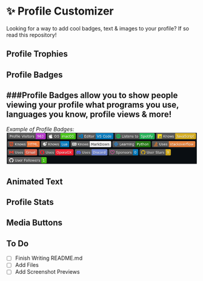 # ✨ Profile Customizer
Looking for a way to add cool badges, text &amp; images to your profile? If so read this repository!

## Profile Trophies

## Profile Badges
###Profile Badges allow you to show people viewing your profile what programs you use, languages you know, profile views & more!
---
*Example of Profile Badges:*
![Profile Badges Example](Screenshots/badges_example.png)

## Animated Text

## Profile Stats

## Media Buttons

## To Do
- [ ] Finish Writing README.md
- [ ] Add Files
- [ ] Add Screenshot Previews

